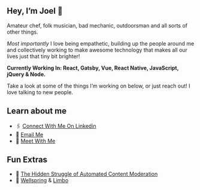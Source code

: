 ## Hey, I’m Joel 👋

Amateur chef, folk musician, bad mechanic, outdoorsman and all sorts of other things. 

*Most importantly* I love being empathetic, building up the people around me and collectively working to make awesome technology that makes all our lives just that tiny bit brighter! 

**Currently Working In: React, Gatsby, Vue, React Native, JavaScript, jQuery & Node.**

Take a look at some of the things I’m working on below, or just reach out! I love talking to new people. 


## Learn about me
- 🖇️ [Connect With Me On Linkedin](https://www.linkedin.com/in/joellacey/)
- 📧 [Email Me](mailto:joellacey@gmail.com)
- 🤝 [Meet With Me](https://calendly.com/joellacey)


## Fun Extras
- 📝 [The Hidden Struggle of Automated Content Moderation](https://medium.com/swlh/semantics-the-hidden-struggle-of-automated-content-moderation-3ddf4a47729a)
- 🎵 [Wellspring](https://soundcloud.com/joel-lacey-201543721/wellspring) & [Limbo](https://soundcloud.com/joel-lacey-201543721/limbo)

<!--
**joel-oe-lacey/joel-oe-lacey** is a ✨ _special_ ✨ repository because its `README.md` (this file) appears on your GitHub profile.

Here are some ideas to get you started:

- 🔭 I’m currently working on ...
- 🌱 I’m currently learning ...
- 👯 I’m looking to collaborate on ...
- 🤔 I’m looking for help with ...
- 💬 Ask me about ...
- 📫 How to reach me: ...
- 😄 Pronouns: ...
- ⚡ Fun fact: ...
-->
